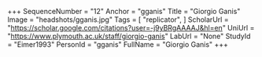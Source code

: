 +++
SequenceNumber = "12"
Anchor = "gganis"
Title = "Giorgio Ganis"
Image = "headshots/gganis.jpg"
Tags = [ "replicator", ]
ScholarUrl = "https://scholar.google.com/citations?user=-j9yBRgAAAAJ&hl=en"
UniUrl = "https://www.plymouth.ac.uk/staff/giorgio-ganis"
LabUrl = "None"
StudyId = "Eimer1993"
PersonId = "gganis"
FullName = "Giorgio Ganis"
+++